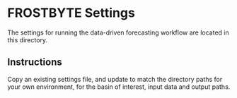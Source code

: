 # FROSTBYTE Settings

The settings for running the data-driven forecasting workflow are located in this directory.

## Instructions

Copy an existing settings file, and update to match the directory paths for your own environment, for the basin of interest, input data and output paths.
